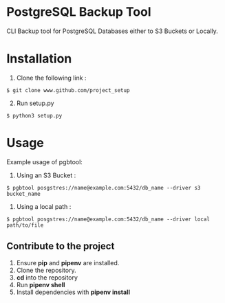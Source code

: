 # PostgreSQL Backup Tool

CLI Backup tool for PostgreSQL Databases either to S3 Buckets or Locally.

# Installation

1) Clone the following link :
~~~
$ git clone www.github.com/project_setup
~~~
2) Run setup.py
~~~
$ python3 setup.py
~~~

# Usage

Example usage of pgbtool: 

1) Using an S3 Bucket :
~~~
$ pgbtool posgstres://name@example.com:5432/db_name --driver s3 bucket_name
~~~
1) Using a local path :
~~~
$ pgbtool posgstres://name@example.com:5432/db_name --driver local path/to/file
~~~
## Contribute to the project
1) Ensure **pip** and **pipenv** are installed.
2) Clone the repository.
3) **cd** into the repository
4) Run **pipenv shell**
5) Install dependencies with **pipenv install**
